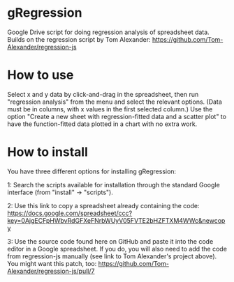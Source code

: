 gRegression
===========

Google Drive script for doing regression analysis of spreadsheet data. Builds on the regression script by Tom Alexander: https://github.com/Tom-Alexander/regression-js


How to use
==========
Select x and y data by click-and-drag in the spreadsheet, then run "regression analysis" from the menu and select the relevant options. (Data must be in columns, with x values in the first selected column.)
Use the option "Create a new sheet with regression-fitted data and a scatter plot" to have the function-fitted data plotted in a chart with no extra work.


How to install
==============
You have three different options for installing gRegression:

1: Search the scripts available for installation through the standard Google interface (from "install" -> "scripts").

2: Use this link to copy a spreadsheet already containing the code: https://docs.google.com/spreadsheet/ccc?key=0AjgECFpHWbvRdGFXeFNrbWUyV05FVTE2bHZFTXM4WWc&newcopy

3: Use the source code found here on GitHub and paste it into the code editor in a Google spreadsheet. If you do, you will also need to add the code from regression-js manually (see link to Tom Alexander's project above). You might want this patch, too: https://github.com/Tom-Alexander/regression-js/pull/7
